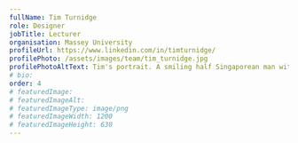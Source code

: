 ```yaml
---
fullName: Tim Turnidge
role: Designer
jobTitle: Lecturer
organisation: Massey University
profileUrl: https://www.linkedin.com/in/timturnidge/
profilePhoto: /assets/images/team/tim_turnidge.jpg
profilePhotoAltText: Tim's portrait. A smiling half Singaporean man with short dark and some facial hair. He's wearing a plaid shirt.
# bio:
order: 4
# featuredImage:
# featuredImageAlt:
# featuredImageType: image/png
# featuredImageWidth: 1200
# featuredImageHeight: 630
---
```

